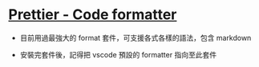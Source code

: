 # [Prettier - Code formatter](https://marketplace.visualstudio.com/items?itemName=esbenp.prettier-vscode)

- 目前用過最強大的 format 套件，可支援各式各樣的語法，包含 markdown

- 安裝完套件後，記得把 vscode 預設的 formatter 指向至此套件




